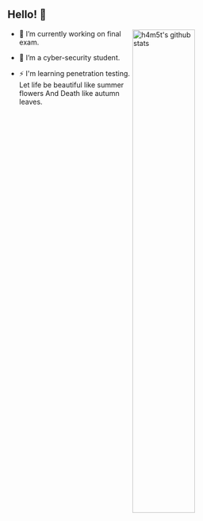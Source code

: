 
## Hello! 👋
<img align="right" alt="h4m5t's github stats" width="50%" src="https://github-readme-stats.vercel.app/api?username=h4m5t&show_icons=true">


- 🔭 I’m currently working on final exam.

- 🌱 I’m a cyber-security student.

- ⚡ I'm learning penetration testing.
Let life be beautiful like summer flowers And Death like autumn leaves.
